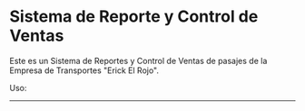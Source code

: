 Sistema de Reporte y Control de Ventas
======================================

Este es un Sistema de Reportes y Control de Ventas de pasajes de la Empresa de Transportes "Erick El Rojo".

Uso:
***
